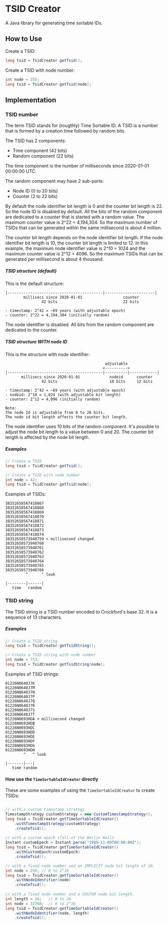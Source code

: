 
# TSID Creator

A Java library for generating time sortable IDs.

How to Use
------------------------------------------------------

Create a TSID:

```java
long tsid = TsidCreator.getTsid();
```

Create a TSID with node number:

```java
int node = 255;
long tsid = TsidCreator.getTsid(node);
```

Implementation
------------------------------------------------------

### TSID number

The term TSID stands for (rougthly) Time Sortable ID. A TSID is a number that is formed by a creation time followed by random bits.

The TSID has 2 components:

- Time component (42 bits)
- Random component (22 bits)

The time component is the number of milliseconds since 2020-01-01 00:00:00 UTC.

The random component may have 2 sub-parts:

- Node ID (0 to 20 bits)
- Counter (2 to 22 bits) 

By default the node identifier bit length is 0 and the counter bit length is 22. So the node ID is disabled by default. All the bits of the random component are dedicated to a counter that is started with a random value. The maximum counter value is 2^22 = 4,194,304. So the maximum number of TSIDs that can be generated within the same millisecond is about 4 million.

The counter bit length depends on the node identifier bit length. If the node identifier bit length is 10, the counter bit length is limited to 12. In this example, the maximum node identifier value is 2^10 = 1024 and the maximum counter value is 2^12 = 4096. So the maximum TSIDs that can be generated per millisecond is about 4 thousand.

##### TSID structure (default)

This is the default structure:

```
|------------------------------------------|----------------------|
        millisecs since 2020-01-01                  counter
                42 bits                             22 bits

- timestamp: 2^42 = ~69 years (with adjustable epoch)
- counter: 2^22 = 4,194,304 (initially random)
```

The node identifier is disabled. All bits from the random component are dedicated to the counter.

##### TSID structure WITH node ID

This is the structure with node identifier:

```
                                            adjustable
                                           <---------->
|------------------------------------------|----------|------------|
       millisecs since 2020-01-01             nodeid      counter
                42 bits                       10 bits     12 bits

- timestamp: 2^42 = ~69 years (with adjustable epoch)
- nodeid: 2^10 = 1,024 (with adjustable bit length)
- counter: 2^12 = 4,096 (initially random)

Note:
The node Id is adjustable from 0 to 20 bits. 
The node id bit length affects the counter bit length.
```

The node identifier uses 10 bits of the random component. It's possible to adjust the node bit length to a value between 0 and 20. The counter bit length is affected by the node bit length.

##### Examples

```java
// Create a TSID
long tsid = TsidCreator.getTsid();
```

```java
// Create a TSID with node number
int node = 42;
long tsid = TsidCreator.getTsid(node);
```

Examples of TSIDs:

```text
38352658567418867
38352658567418868
38352658567418869
38352658567418870
38352658567418871
38352658567418872
38352658567418873
38352658567418874
38352658573940759 < millisecond changed
38352658573940760
38352658573940761
38352658573940762
38352658573940763
38352658573940764
38352658573940765
38352658573940766
         ^      ^ look
                                   
|--------|------|
   time   random
```

### TSID string

The TSID string is a TSID number encoded to Crockford's base 32. It is a sequence of 13 characters.

##### Examples

```java
// Create a TSID string
long tsid = TsidCreator.getTsidString();
```

```java
// Create a TSID string with node number
int node = 753;
long tsid = TsidCreator.getTsidString(node);
```

Examples of TSID strings:

```text
01226N0640J7K
01226N0640J7M
01226N0640J7N
01226N0640J7P
01226N0640J7Q
01226N0640J7R
01226N0640J7S
01226N0640J7T
01226N0693HDA < millisecond changed
01226N0693HDB
01226N0693HDC
01226N0693HDD
01226N0693HDE
01226N0693HDF
01226N0693HDG
01226N0693HDH
        ^   ^ look
                                   
|-------|---|
   time random
```

#### How use the `TimeSortableIdCreator` directly

These are some examples of using the `TimeSortableIdCreator` to create TSIDs:

```java

// with a custom timestamp strategy
TimestampStrategy customStrategy = new CustomTimestampStrategy();
long tsid = TsidCreator.getTimeSortableIdCreator()
	.withTimestampStrategy(customStrategy)
	.createTsid();
	
// with a custom epoch (fall of the Berlin Wall)
Instant customEpoch = Instant.parse("1989-11-09T00:00:00Z");
long tsid = TsidCreator.getTimeSortableIdCreator()
	.withCustomEpoch(customEpoch)
	.createTsid();

// with a fixed node number and an IMPLICIT node bit length of 10.
int node = 256; // 0 to 2^10
long tsid = TsidCreator.getTimeSortableIdCreator()
	.withNodeIdentifier(node)
	.createTsid();
	
// with a fixed node number and a CUSTOM node bit length.
int length = 16;   // 0 to 20
int node = 32768;  // 0 to 2^16
long tsid = TsidCreator.getTimeSortableIdCreator()
	.withNodeIdentifier(node, length)
	.createTsid();

```

